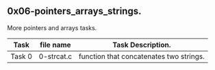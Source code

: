 ## 0x06-pointers\_arrays\_strings.
More pointers and arrays tasks.

| Task | file name | Task Description. |
| --- | --- | --- |
| Task 0 | 0-strcat.c | function that concatenates two strings. |
